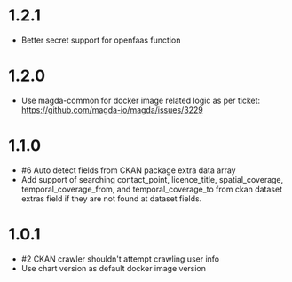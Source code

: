 # 1.2.1

-   Better secret support for openfaas function

# 1.2.0

-   Use magda-common for docker image related logic as per ticket: https://github.com/magda-io/magda/issues/3229

# 1.1.0

-   #6 Auto detect fields from CKAN package extra data array
-   Add support of searching contact_point, licence_title, spatial_coverage, temporal_coverage_from, and temporal_coverage_to from ckan dataset extras field if they are not found at dataset fields.

# 1.0.1

-   #2 CKAN crawler shouldn't attempt crawling user info
-   Use chart version as default docker image version
